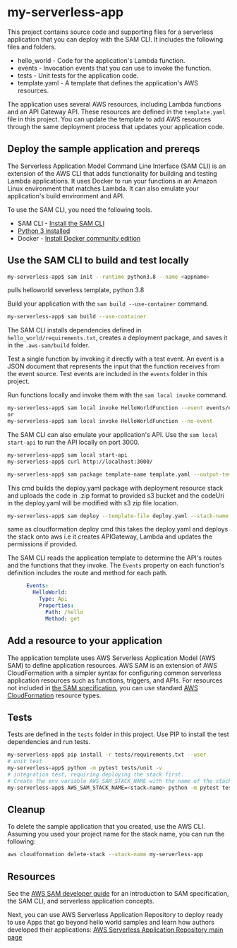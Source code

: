 # my-serverless-app

This project contains source code and supporting files for a serverless application that you can deploy with the SAM CLI. It includes the following files and folders.

- hello_world - Code for the application's Lambda function.
- events - Invocation events that you can use to invoke the function.
- tests - Unit tests for the application code. 
- template.yaml - A template that defines the application's AWS resources.

The application uses several AWS resources, including Lambda functions and an API Gateway API. These resources are defined in the `template.yaml` file in this project. You can update the template to add AWS resources through the same deployment process that updates your application code.

## Deploy the sample application and prereqs

The Serverless Application Model Command Line Interface (SAM CLI) is an extension of the AWS CLI that adds functionality for building and testing Lambda applications. It uses Docker to run your functions in an Amazon Linux environment that matches Lambda. It can also emulate your application's build environment and API.

To use the SAM CLI, you need the following tools.

* SAM CLI - [Install the SAM CLI](https://docs.aws.amazon.com/serverless-application-model/latest/developerguide/serverless-sam-cli-install.html)
* [Python 3 installed](https://www.python.org/downloads/)
* Docker - [Install Docker community edition](https://hub.docker.com/search/?type=edition&offering=community)

## Use the SAM CLI to build and test locally

```bash
my-serverless-app$ sam init --runtime python3.8 --name <appname>
```
pulls helloworld severless template, python 3.8


Build your application with the `sam build --use-container` command.

```bash
my-serverless-app$ sam build --use-container
```

The SAM CLI installs dependencies defined in `hello_world/requirements.txt`, creates a deployment package, and saves it in the `.aws-sam/build` folder.

Test a single function by invoking it directly with a test event. An event is a JSON document that represents the input that the function receives from the event source. Test events are included in the `events` folder in this project.

Run functions locally and invoke them with the `sam local invoke` command.

```bash
my-serverless-app$ sam local invoke HelloWorldFunction --event events/event.json
or
my-serverless-app$ sam local invoke HelloWorldFunction --no-event
```

The SAM CLI can also emulate your application's API. Use the `sam local start-api` to run the API locally on port 3000.

```bash
my-serverless-app$ sam local start-api
my-serverless-app$ curl http://localhost:3000/
```

```bash
my-serverless-app$ sam package template-name template.yaml --output-template-file deploy.yaml --s3-bucket <created_S3_bucket_name>
```
This cmd builds the deploy.yaml package with deployment resource stack and uploads the code in .zip format to provided s3 bucket and the codeUri in the deploy.yaml will be modified with s3 zip file location.

```bash
my-serverless-app$ sam deploy --template-file deploy.yaml --stack-name <AnyPreferredName>
```
same as cloudformation deploy cmd this takes the deploy.yaml and deploys the stack onto aws i.e it creates APIGateway, Lambda and updates the permissions if provided.

The SAM CLI reads the application template to determine the API's routes and the functions that they invoke. The `Events` property on each function's definition includes the route and method for each path.

```yaml
      Events:
        HelloWorld:
          Type: Api
          Properties:
            Path: /hello
            Method: get
```

## Add a resource to your application
The application template uses AWS Serverless Application Model (AWS SAM) to define application resources. AWS SAM is an extension of AWS CloudFormation with a simpler syntax for configuring common serverless application resources such as functions, triggers, and APIs. For resources not included in [the SAM specification](https://github.com/awslabs/serverless-application-model/blob/master/versions/2016-10-31.md), you can use standard [AWS CloudFormation](https://docs.aws.amazon.com/AWSCloudFormation/latest/UserGuide/aws-template-resource-type-ref.html) resource types.

## Tests

Tests are defined in the `tests` folder in this project. Use PIP to install the test dependencies and run tests.

```bash
my-serverless-app$ pip install -r tests/requirements.txt --user
# unit test
my-serverless-app$ python -m pytest tests/unit -v
# integration test, requiring deploying the stack first.
# Create the env variable AWS_SAM_STACK_NAME with the name of the stack we are testing
my-serverless-app$ AWS_SAM_STACK_NAME=<stack-name> python -m pytest tests/integration -v
```

## Cleanup

To delete the sample application that you created, use the AWS CLI. Assuming you used your project name for the stack name, you can run the following:

```bash
aws cloudformation delete-stack --stack-name my-serverless-app
```

## Resources

See the [AWS SAM developer guide](https://docs.aws.amazon.com/serverless-application-model/latest/developerguide/what-is-sam.html) for an introduction to SAM specification, the SAM CLI, and serverless application concepts.

Next, you can use AWS Serverless Application Repository to deploy ready to use Apps that go beyond hello world samples and learn how authors developed their applications: [AWS Serverless Application Repository main page](https://aws.amazon.com/serverless/serverlessrepo/)
